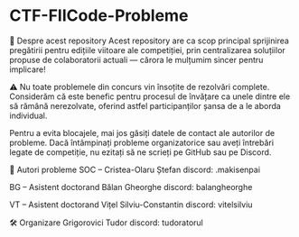 # CTF-FIICode-Probleme
📌 Despre acest repository
Acest repository are ca scop principal sprijinirea pregătirii pentru edițiile viitoare ale competiției, prin centralizarea soluțiilor propuse de colaboratorii actuali — cărora le mulțumim sincer pentru implicare!

⚠️ Nu toate problemele din concurs vin însoțite de rezolvări complete. Considerăm că este benefic pentru procesul de învățare ca unele dintre ele să rămână nerezolvate, oferind astfel participanților șansa de a le aborda individual.

Pentru a evita blocajele, mai jos găsiți datele de contact ale autorilor de probleme. Dacă întâmpinați probleme organizatorice sau aveți întrebări legate de competiție, nu ezitați să ne scrieți pe GitHub sau pe Discord.

👥 Autori probleme
SOC – Cristea-Olaru Ștefan
discord: .makisenpai

BG – Asistent doctorand Bălan Gheorghe
discord: balangheorghe

VT – Asistent doctorand Vițel Silviu-Constantin
discord: vitelsilviu

🛠 Organizare
Grigorovici Tudor
discord: tudoratorul


